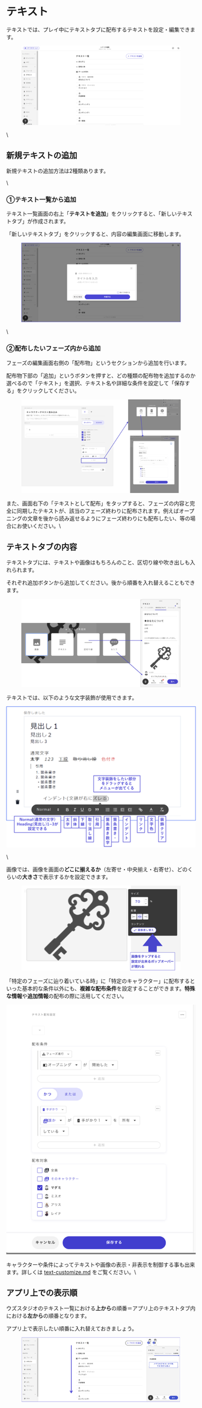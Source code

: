 # テキスト

テキストでは、プレイ中にテキストタブに配布するテキストを設定・編集できます。

<figure><img src="../packages/ja/.gitbook/assets/image (3).png" alt=""><figcaption></figcaption></figure>

\\

## 新規テキストの追加

新規テキストの追加方法は2種類あります。

\\

### ①テキスト一覧から追加

テキスト一覧画面の右上「**テキストを追加**」をクリックすると、「新しいテキストタブ」が作成されます。

「新しいテキストタブ」をクリックすると、内容の編集画面に移動します。

<figure><img src="../packages/ja/.gitbook/assets/image (5).png" alt=""><figcaption></figcaption></figure>

\\

### ②配布したいフェーズ内から追加

フェーズの編集画面右側の「配布物」というセクションから追加を行います。

配布物下部の「追加」というボタンを押すと、どの種類の配布物を追加するのか選べるので「テキスト」を選択、テキスト名や詳細な条件を設定して「保存する」をクリックしてください。

<figure><img src="../packages/ja/.gitbook/assets/image (90).png" alt=""><figcaption></figcaption></figure>

また、画面右下の「テキストとして配布」をタップすると、フェーズの内容と完全に同期したテキストが、該当のフェーズ終わりに配布されます。例えばオープニングの文章を後から読み返せるようにフェーズ終わりにも配布したい、等の場合にお使いください。\\

## テキストタブの内容

テキストタブには、テキストや画像はもちろんのこと、区切り線や吹き出しも入れられます。

それぞれ追加ボタンから追加してください。後から順番を入れ替えることもできます。

<figure><img src="../packages/ja/.gitbook/assets/image (91).png" alt=""><figcaption></figcaption></figure>

テキストでは、以下のような文字装飾が使用できます。

![](../packages/ja/images/giron3.png)

\\

画像では、画像を画面の**どこに揃えるか**（左寄せ・中央揃え・右寄せ）、どのくらいの**大きさ**で表示するかを設定できます。

<figure><img src="../packages/ja/.gitbook/assets/image (92).png" alt=""><figcaption></figcaption></figure>

「特定のフェーズに辿り着いている時」に「特定のキャラクター」に配布するといった基本的な条件以外にも、**複雑な配布条件**を設定することができます。**特殊な情報**や**追加情報**の配布の際に活用してください。

![](<../packages/ja/.gitbook/assets/スクリーンショット 2024-02-20 19.16.46.png>)

キャラクターや条件によってテキストや画像の表示・非表示を制御する事も出来ます。詳しくは [text-customize.md](../advanced/text-customize.md "mention") をご覧ください。\\

## アプリ上での表示順

ウズスタジオのテキスト一覧における**上から**の順番＝アプリ上のテキストタブ内における**左から**の順番となります。

アプリ上で表示したい順番に入れ替えておきましょう。

<figure><img src="../packages/ja/.gitbook/assets/image (6).png" alt=""><figcaption></figcaption></figure>

